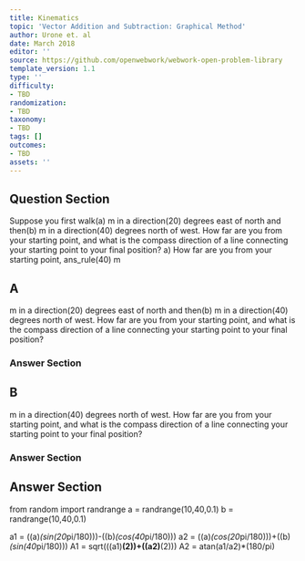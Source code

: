 ```yaml
---
title: Kinematics
topic: 'Vector Addition and Subtraction: Graphical Method'
author: Urone et. al
date: March 2018
editor: ''
source: https://github.com/openwebwork/webwork-open-problem-library
template_version: 1.1
type: ''
difficulty:
- TBD
randomization:
- TBD
taxonomy:
- TBD
tags: []
outcomes:
- TBD
assets: ''
---
```


## Question Section 

Suppose you first walk(a) m in a direction(20) degrees east of north and then(b) m in a direction(40) degrees north of west. How far are you from your starting point, and what is the compass direction of a line connecting your starting point to your final position?
a) How far are you from your starting point,
ans_rule(40) m

## A
m in a direction(20) degrees east of north and then(b) m in a direction(40) degrees north of west. How far are you from your starting point, and what is the compass direction of a line connecting your starting point to your final position?
### Answer Section
## B
m in a direction(40) degrees north of west. How far are you from your starting point, and what is the compass direction of a line connecting your starting point to your final position?
### Answer Section


## Answer Section

from random import randrange
a = randrange(10,40,0.1)
b = randrange(10,40,0.1)

a1 = ((a)*(sin(20*pi/180)))-((b)*(cos(40*pi/180)))
a2 = ((a)*(cos(20*pi/180)))+((b)*(sin(40*pi/180)))
A1 = sqrt(((a1)**(2))+((a2)**(2)))
A2 = atan(a1/a2)*(180/pi)